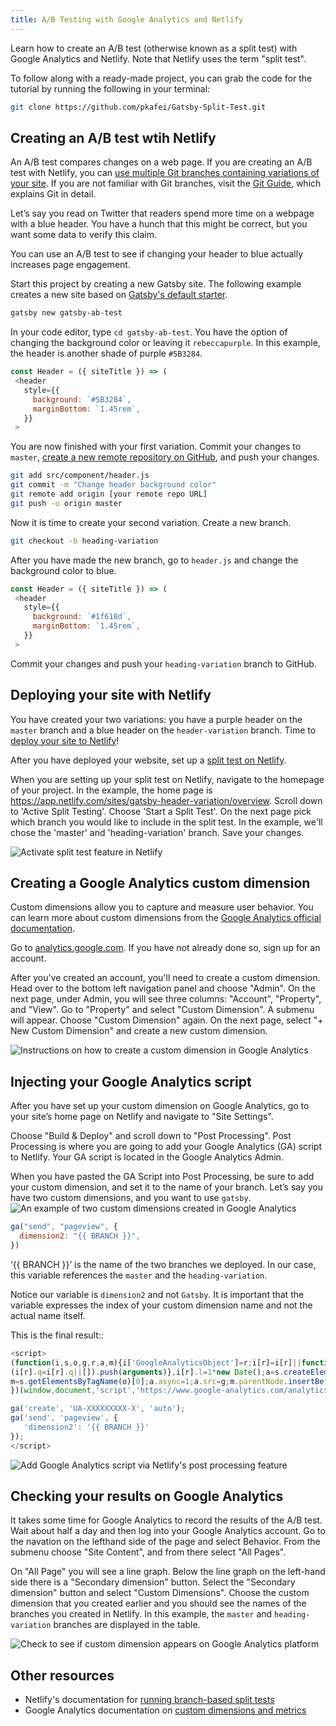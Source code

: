 ```yaml
---
title: A/B Testing with Google Analytics and Netlify
---
```


Learn how to create an A/B test (otherwise known as a split test) with Google Analytics and Netlify. Note that Netlify uses the term "split test".

To follow along with a ready-made project, you can grab the code for the tutorial by running the following in your terminal:

```bash
git clone https://github.com/pkafei/Gatsby-Split-Test.git
```

## Creating an A/B test wtih Netlify

An A/B test compares changes on a web page. If you are creating an A/B test with Netlify, you can [use multiple Git branches containing variations of your site](https://docs.netlify.com/site-deploys/split-testing/#run-a-branch-based-test). If you are not familiar with Git branches, visit the [Git Guide](http://rogerdudler.github.io/git-guide/), which explains Git in detail.

Let’s say you read on Twitter that readers spend more time on a webpage with a blue header. You have a hunch that this might be correct, but you want some data to verify this claim.

You can use an A/B test to see if changing your header to blue actually increases page engagement.

Start this project by creating a new Gatsby site. The following example creates a new site based on [Gatsby's default starter](https://github.com/gatsbyjs/gatsby-starter-default).

```bash
gatsby new gatsby-ab-test
```

In your code editor, type `cd gatsby-ab-test`. You have the option of changing the background color or leaving it `rebeccapurple`. In this example, the header is another shade of purple `#5B3284`.

```javascript:title=src/component/header.js
const Header = ({ siteTitle }) => (
 <header
   style={{
     background: `#5B3284`,
     marginBottom: `1.45rem`,
   }}
 >
```

You are now finished with your first variation. Commit your changes to `master`, [create a new remote repository on GitHub](https://help.github.com/en/github/getting-started-with-github/create-a-repo), and push your changes.

```bash
git add src/component/header.js
git commit -m "Change header background color"
git remote add origin [your remote repo URL]
git push -u origin master
```

Now it is time to create your second variation. Create a new branch.

```bash
git checkout -b heading-variation
```

After you have made the new branch, go to `header.js` and change the background color to blue.

```javascript:title=src/component/header.js
const Header = ({ siteTitle }) => (
 <header
   style={{
     background: `#1f618d`,
     marginBottom: `1.45rem`,
   }}
 >
```

Commit your changes and push your `heading-variation` branch to GitHub.

## Deploying your site with Netlify

You have created your two variations: you have a purple header on the `master` branch and a blue header on the `header-variation` branch. Time to [deploy your site to Netlify](/docs/deploying-to-netlify/)!

After you have deployed your website, set up a [split test on Netlify](https://docs.netlify.com/site-deploys/split-testing/).

When you are setting up your split test on Netlify, navigate to the homepage of your project. In the example, the home page is https://app.netlify.com/sites/gatsby-header-variation/overview. Scroll down to 'Active Split Testing'. Choose 'Start a Split Test'. On the next page pick which branch you would like to include in the split test. In the example, we'll chose the 'master' and 'heading-variation' branch. Save your changes.

![Activate split test feature in Netlify](./images/start-split-test.gif)

## Creating a Google Analytics custom dimension

Custom dimensions allow you to capture and measure user behavior. You can learn more about custom dimensions from the [Google Analytics official documentation](https://support.google.com/analytics/answer/2709829?hl=en).

Go to [analytics.google.com](https://analytics.google.com). If you have not already done so, sign up for an account.

After you've created an account, you'll need to create a custom dimension. Head over to the bottom left navigation panel and choose "Admin". On the next page, under Admin, you will see three columns: "Account", "Property", and "View". Go to "Property" and select "Custom Dimension". A submenu will appear. Choose "Custom Dimension" again. On the next page, select "+ New Custom Dimension" and create a new custom dimension.

![Instructions on how to create a custom dimension in Google Analytics](./images/create-custom-dimension.gif)

## Injecting your Google Analytics script

After you have set up your custom dimension on Google Analytics, go to your site’s home page on Netlify and navigate to "Site Settings".

Choose "Build & Deploy" and scroll down to "Post Processing". Post Processing is where you are going to add your Google Analytics (GA) script to Netlify. Your GA script is located in the Google Analytics Admin.

When you have pasted the GA Script into Post Processing, be sure to add your custom dimension, and set it to the name of your branch. Let’s say you have two custom dimensions, and you want to use `gatsby`.
![An example of two custom dimensions created in Google Analytics](./images/custom-dimensions-screenshot.png)

```javascript
ga("send", "pageview", {
  dimension2: "{{ BRANCH }}",
})
```

‘{{ BRANCH }}’ is the name of the two branches we deployed. In our case, this variable references the `master` and the `heading-variation`.

Notice our variable is `dimension2` and not `Gatsby`. It is important that the variable expresses the index of your custom dimension name and not the actual name itself.

This is the final result::

```javascript
<script>
(function(i,s,o,g,r,a,m){i['GoogleAnalyticsObject']=r;i[r]=i[r]||function(){
(i[r].q=i[r].q||[]).push(arguments)},i[r].l=1*new Date();a=s.createElement(o),
m=s.getElementsByTagName(o)[0];a.async=1;a.src=g;m.parentNode.insertBefore(a,m)
})(window,document,'script','https://www.google-analytics.com/analytics.js','ga');

ga('create', 'UA-XXXXXXXXX-X', 'auto');
ga('send', 'pageview', {
   'dimension2': '{{ BRANCH }}'
});
</script>
```

![Add Google Analytics script via Netlify's post processing feature](./images/netlify-post-processing.gif)

## Checking your results on Google Analytics

It takes some time for Google Analytics to record the results of the A/B test. Wait about half a day and then log into your Google Analytics account. Go to the navation on the lefthand side of the page and select Behavior. From the submenu choose "Site Content", and from there select "All Pages".

On "All Page" you will see a line graph. Below the line graph on the left-hand side there is a "Secondary dimension" button. Select the "Secondary dimension" button and select "Custom Dimensions". Choose the custom dimension that you created earlier and you should see the names of the branches you created in Netlify. In this example, the `master` and `heading-variation` branches are displayed in the table.

![Check to see if custom dimension appears on Google Analytics platform](./images/checking-custom-dimension.gif)

## Other resources

- Netlify's documentation for [running branch-based split tests](https://docs.netlify.com/site-deploys/split-testing/)
- Google Analytics documentation on [custom dimensions and metrics](https://support.google.com/analytics/answer/2709828)
